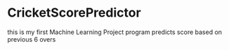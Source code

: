 # CricketScorePredictor
this is my first Machine Learning Project program predicts score based on previous 6 overs
